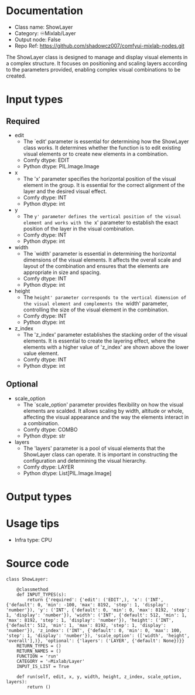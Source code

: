# Documentation
- Class name: ShowLayer
- Category: ♾️Mixlab/Layer
- Output node: False
- Repo Ref: https://github.com/shadowcz007/comfyui-mixlab-nodes.git

The ShowLayer class is designed to manage and display visual elements in a complex structure. It focuses on positioning and scaling layers according to the parameters provided, enabling complex visual combinations to be created.

# Input types
## Required
- edit
    - The `edit' parameter is essential for determining how the ShowLayer class works. It determines whether the function is to edit existing visual elements or to create new elements in a combination.
    - Comfy dtype: EDIT
    - Python dtype: PIL.Image.Image
- x
    - The 'x' parameter specifies the horizontal position of the visual element in the group. It is essential for the correct alignment of the layer and the desired visual effect.
    - Comfy dtype: INT
    - Python dtype: int
- y
    - The `y' parameter defines the vertical position of the visual element and works with the `x' parameter to establish the exact position of the layer in the visual combination.
    - Comfy dtype: INT
    - Python dtype: int
- width
    - The `width' parameter is essential in determining the horizontal dimensions of the visual elements. It affects the overall scale and layout of the combination and ensures that the elements are appropriate in size and spacing.
    - Comfy dtype: INT
    - Python dtype: int
- height
    - The `height' parameter corresponds to the vertical dimension of the visual element and complements the `width' parameter, controlling the size of the visual element in the combination.
    - Comfy dtype: INT
    - Python dtype: int
- z_index
    - The 'z_index' parameter establishes the stacking order of the visual elements. It is essential to create the layering effect, where the elements with a higher value of 'z_index' are shown above the lower value element.
    - Comfy dtype: INT
    - Python dtype: int
## Optional
- scale_option
    - The `scale_option' parameter provides flexibility on how the visual elements are scalded. It allows scaling by width, altitude or whole, affecting the visual appearance and the way the elements interact in a combination.
    - Comfy dtype: COMBO
    - Python dtype: str
- layers
    - The 'layers' parameter is a pool of visual elements that the ShowLayer class can operate. It is important in constructing the configuration and determining the visual hierarchy.
    - Comfy dtype: LAYER
    - Python dtype: List[PIL.Image.Image]

# Output types

# Usage tips
- Infra type: CPU

# Source code
```
class ShowLayer:

    @classmethod
    def INPUT_TYPES(s):
        return {'required': {'edit': ('EDIT',), 'x': ('INT', {'default': 0, 'min': -100, 'max': 8192, 'step': 1, 'display': 'number'}), 'y': ('INT', {'default': 0, 'min': 0, 'max': 8192, 'step': 1, 'display': 'number'}), 'width': ('INT', {'default': 512, 'min': 1, 'max': 8192, 'step': 1, 'display': 'number'}), 'height': ('INT', {'default': 512, 'min': 1, 'max': 8192, 'step': 1, 'display': 'number'}), 'z_index': ('INT', {'default': 0, 'min': 0, 'max': 100, 'step': 1, 'display': 'number'}), 'scale_option': (['width', 'height', 'overall'],)}, 'optional': {'layers': ('LAYER', {'default': None})}}
    RETURN_TYPES = ()
    RETURN_NAMES = ()
    FUNCTION = 'run'
    CATEGORY = '♾️Mixlab/Layer'
    INPUT_IS_LIST = True

    def run(self, edit, x, y, width, height, z_index, scale_option, layers):
        return ()
```